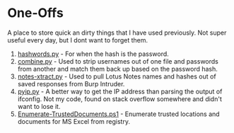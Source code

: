 One-Offs
========

A place to store quick an dirty things that I have used previously.  Not super useful every day, but I dont want to forget them.

1. [hashwords.py](https://github.com/jamcut/one-offs/blob/master/hashwords.py) - For when the hash is the password.
2. [combine.py](https://github.com/jamcut/one-offs/blob/master/combine.py) - Used to strip usernames out of one file and passwords from another and match them back up based on the password hash.
3. [notes-xtract.py](https://github.com/jamcut/one-offs/blob/master/notes-xtract.py) - Used to pull Lotus Notes names and hashes out of saved responses from Burp Intruder.
4. [pyip.py](https://github.com/jamcut/one-offs/blob/master/pyip.py) - A better way to get the IP address than parsing the output of ifconfig.  Not my code, found on stack overflow somewhere and didn't want to lose it.
5. [Enumerate-TrustedDocuments.ps1](https://github.com/jamcut/one-offs/blob/master/Enumerate-TrustedDocuments.ps1) - Enumerate trusted locations and documents for MS Excel from registry.
